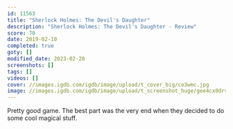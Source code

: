 ```yaml
---
id: 11563
title: "Sherlock Holmes: The Devil's Daughter"
description: "Sherlock Holmes: The Devil's Daughter - Review"
score: 70
date: 2019-02-10
completed: true
goty: []
modified_date: 2023-02-28
screenshots: []
tags: []
videos: []
cover: //images.igdb.com/igdb/image/upload/t_cover_big/co3wmc.jpg
image: //images.igdb.com/igdb/image/upload/t_screenshot_huge/gee4cx0drvclgfftj0ou.jpg
---
```

Pretty good game. The best part was the very end when they decided to do some cool magical stuff.